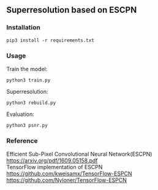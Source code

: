 ## Superresolution based on ESCPN

### Installation
```
pip3 install -r requirements.txt
```

### Usage

Train the model:
```
python3 train.py
```
Superresolution:
```
python3 rebuild.py
```
Evaluation:
```
python3 psnr.py
```

### Reference

Efficient Sub-Pixel Convolutional Neural Network(ESCPN)  
https://arxiv.org/pdf/1609.05158.pdf  
TensorFlow implementation of ESCPN  
https://github.com/kweisamx/TensorFlow-ESPCN  
https://github.com/Nyloner/TensorFlow-ESPCN  